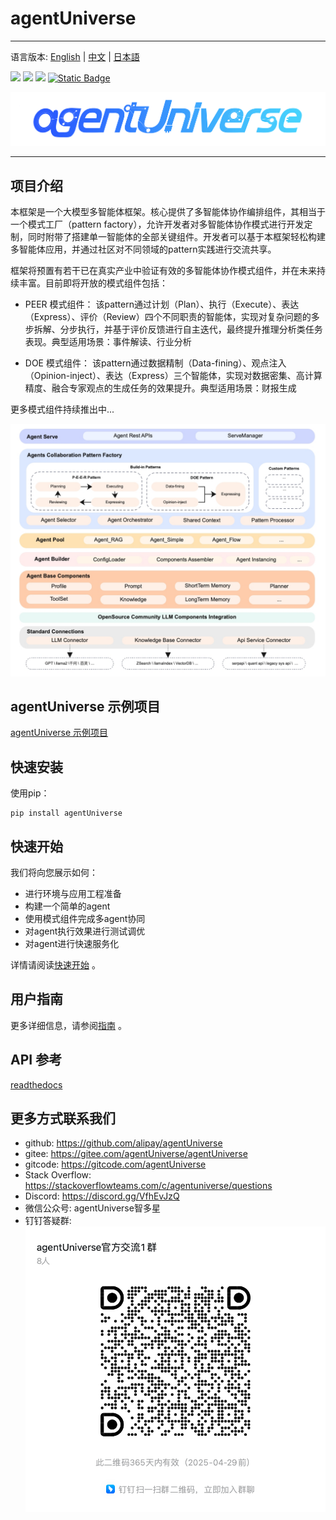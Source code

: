 # agentUniverse
****************************************
语言版本: [English](./README.md) | [中文](./README_zh.md) | [日本語](./README_jp.md)

![](https://img.shields.io/badge/framework-agentUniverse-pink)
![](https://img.shields.io/badge/python-3.10%2B-blue?logo=Python)
[![](https://img.shields.io/badge/%20license-Apache--2.0-yellow)](LICENSE)
[![Static Badge](https://img.shields.io/badge/pypi-v0.0.8-blue?logo=pypi)](https://pypi.org/project/agentUniverse/)

![](docs/guidebook/_picture/logo_bar.jpg)
****************************************

## 项目介绍

本框架是一个大模型多智能体框架。核心提供了多智能体协作编排组件，其相当于一个模式工厂（pattern factory），允许开发者对多智能体协作模式进行开发定制，同时附带了搭建单一智能体的全部关键组件。开发者可以基于本框架轻松构建多智能体应用，并通过社区对不同领域的pattern实践进行交流共享。

框架将预置有若干已在真实产业中验证有效的多智能体协作模式组件，并在未来持续丰富。目前即将开放的模式组件包括：

- PEER 模式组件：
该pattern通过计划（Plan）、执行（Execute）、表达（Express）、评价（Review）四个不同职责的智能体，实现对复杂问题的多步拆解、分步执行，并基于评价反馈进行自主迭代，最终提升推理分析类任务表现。典型适用场景：事件解读、行业分析


- DOE 模式组件：
该pattern通过数据精制（Data-fining）、观点注入（Opinion-inject）、表达（Express）三个智能体，实现对数据密集、高计算精度、融合专家观点的生成任务的效果提升。典型适用场景：财报生成

更多模式组件持续推出中...

![](docs/guidebook/_picture/agent_universe_framework_resize.jpg)


## agentUniverse 示例项目
[agentUniverse 示例项目](sample_standard_app/README_zh.md)

## 快速安装
使用pip：
```shell
pip install agentUniverse
```

## 快速开始
我们将向您展示如何：
* 进行环境与应用工程准备
* 构建一个简单的agent
* 使用模式组件完成多agent协同
* 对agent执行效果进行测试调优
* 对agent进行快速服务化

详情请阅读[快速开始](docs/guidebook/zh/1_3_%E5%BF%AB%E9%80%9F%E5%BC%80%E5%A7%8B.md) 。

## 用户指南
更多详细信息，请参阅[指南](docs/guidebook/zh/0_%E7%9B%AE%E5%BD%95.md) 。

## API 参考
[readthedocs](https://agentuniverse.readthedocs.io/en/latest/)

## 更多方式联系我们
* github: https://github.com/alipay/agentUniverse
* gitee: https://gitee.com/agentUniverse/agentUniverse
* gitcode: https://gitcode.com/agentUniverse
* Stack Overflow: https://stackoverflowteams.com/c/agentuniverse/questions
* Discord: https://discord.gg/VfhEvJzQ
* 微信公众号: agentUniverse智多星
* 钉钉答疑群:
![](./docs/guidebook/_picture/dingtalk_util20250429.png)
